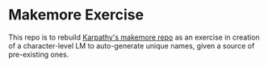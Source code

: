 # Makemore Exercise

This repo is to rebuild [Karpathy's makemore repo](https://github.com/karpathy/makemore) as an exercise in creation of a character-level LM to auto-generate unique names, given a source of pre-existing ones.

